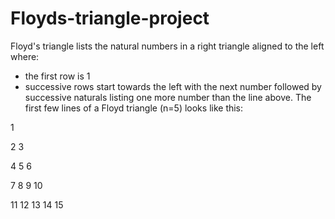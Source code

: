 # Floyds-triangle-project
Floyd's triangle lists the natural numbers in a right triangle aligned to the left where:
- the first row is 1
- successive rows start towards the left with the next number followed by successive naturals listing one more number than the line above.
The first few lines of a Floyd triangle (n=5) looks like this:

 
 1
 
 2  3
 
 4  5  6
 
 7  8  9 10

11 12 13 14 15
